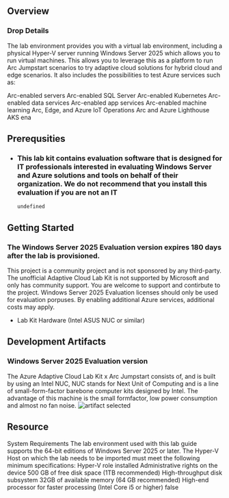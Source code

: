 
## Overview



### Drop Details
The lab environment provides you with a virtual lab environment, including a physical Hyper-V server running Windows Server 2025 which allows you to run virtual machines. This allows you to leverage this as a platform to run Arc Jumpstart scenarios to try adaptive cloud solutions for hybrid cloud and edge scenarios. It also includes the possibilities to test Azure services such as:

Arc-enabled servers
Arc-enabled SQL Server
Arc-enabled Kubernetes
Arc-enabled data services
Arc-enabled app services
Arc-enabled machine learning
Arc, Edge, and Azure IoT Operations
Arc and Azure Lighthouse
AKS ena

## Prerequsities

- ### This lab kit contains evaluation software that is designed for IT professionals interested in evaluating Windows Server and Azure solutions and tools on behalf of their organization. We do not recommend that you install this evaluation if you are not an IT
  ```shell
  undefined
  ```
      

## Getting Started
### The Windows Server 2025 Evaluation version expires 180 days after the lab is provisioned.
This project is a community project and is not sponsored by any third-party.
The unofficial Adaptive Cloud Lab Kit is not supported by Microsoft and only has community support.
You are welcome to support and contirbute to the project.
Windows Server 2025 Evaluation licenses should only be used for evaluation porpuses.
By enabling additional Azure services, additional costs may apply.
- Lab Kit Hardware (Intel ASUS NUC or similar)

## Development Artifacts
### Windows Server 2025 Evaluation version
The Azure Adaptive Cloud Lab Kit x Arc Jumpstart consists of, and is built by using an Intel NUC, NUC stands for Next Unit of Computing and is a line of small-form-factor barebone computer kits designed by Intel. The advantage of this machine is the small formfactor, low power consumption and almost no fan noise.
![artifact selected](./img/undefined)

## Resource
System Requirements
The lab environment used with this lab guide supports the 64-bit editions of Windows Server 2025 or later. 
The Hyper-V Host on which the lab needs to be imported must meet the following minimum specifications:
Hyper-V role installed
Administrative rights on the device
500 GB of free disk space (1TB recommended)
High-throughput disk subsystem
32GB of available memory (64 GB recommended)
High-end processor for faster processing (Intel Core i5 or higher)
false



    